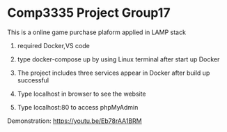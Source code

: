 # Comp3335 Project Group17

This is a online game purchase plaform applied in LAMP stack

1. required Docker,VS code 

2. type docker-compose up by using Linux terminal after start up Docker

3. The project includes three services appear in Docker after build up successful 

4. Type localhost in browser to see the website 

5. Type localhost:80 to access phpMyAdmin

Demonstration: 
https://youtu.be/Eb78rAA1BRM


